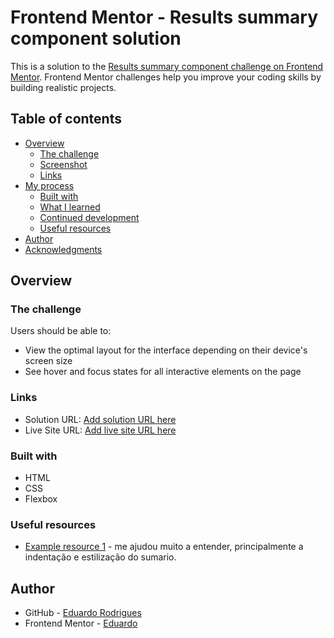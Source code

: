 # Frontend Mentor - Results summary component solution

This is a solution to the [Results summary component challenge on Frontend Mentor](https://www.frontendmentor.io/challenges/results-summary-component-CE_K6s0maV). Frontend Mentor challenges help you improve your coding skills by building realistic projects. 

## Table of contents

- [Overview](#overview)
  - [The challenge](#the-challenge)
  - [Screenshot](#screenshot)
  - [Links](#links)
- [My process](#my-process)
  - [Built with](#built-with)
  - [What I learned](#what-i-learned)
  - [Continued development](#continued-development)
  - [Useful resources](#useful-resources)
- [Author](#author)
- [Acknowledgments](#acknowledgments)

## Overview

### The challenge

Users should be able to:

- View the optimal layout for the interface depending on their device's screen size
- See hover and focus states for all interactive elements on the page


### Links

- Solution URL: [Add solution URL here](https://your-solution-url.com)
- Live Site URL: [Add live site URL here](https://your-live-site-url.com)

### Built with

- HTML
- CSS 
- Flexbox

### Useful resources

- [Example resource 1](https://www.youtube.com/watch?v=wEujWuPQU0U&t=1809s) - me ajudou muito a entender, principalmente a indentação e estilização do sumario.


## Author

- GitHub - [Eduardo Rodrigues](https://github.com/CoffeeMaker-E)
- Frontend Mentor - [Eduardo](https://www.frontendmentor.io/profile/CoffeeMaker-E)
